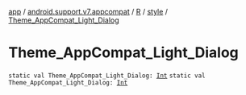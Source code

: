 [app](../../../index.md) / [android.support.v7.appcompat](../../index.md) / [R](../index.md) / [style](index.md) / [Theme_AppCompat_Light_Dialog](./-theme_-app-compat_-light_-dialog.md)

# Theme_AppCompat_Light_Dialog

`static val Theme_AppCompat_Light_Dialog: `[`Int`](https://kotlinlang.org/api/latest/jvm/stdlib/kotlin/-int/index.html)
`static val Theme_AppCompat_Light_Dialog: `[`Int`](https://kotlinlang.org/api/latest/jvm/stdlib/kotlin/-int/index.html)